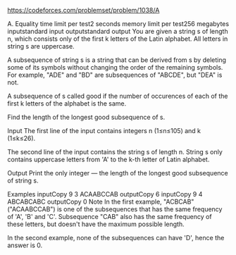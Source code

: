 https://codeforces.com/problemset/problem/1038/A

A. Equality
time limit per test2 seconds
memory limit per test256 megabytes
inputstandard input
outputstandard output
You are given a string s of length n, which consists only of the first k letters of the Latin alphabet. All letters in string s are uppercase.

A subsequence of string s is a string that can be derived from s by deleting some of its symbols without changing the order of the remaining symbols. For example, "ADE" and "BD" are subsequences of "ABCDE", but "DEA" is not.

A subsequence of s called good if the number of occurences of each of the first k letters of the alphabet is the same.

Find the length of the longest good subsequence of s.

Input
The first line of the input contains integers n (1≤n≤105) and k (1≤k≤26).

The second line of the input contains the string s of length n. String s only contains uppercase letters from 'A' to the k-th letter of Latin alphabet.

Output
Print the only integer — the length of the longest good subsequence of string s.

Examples
inputCopy
9 3
ACAABCCAB
outputCopy
6
inputCopy
9 4
ABCABCABC
outputCopy
0
Note
In the first example, "ACBCAB" ("ACAABCCAB") is one of the subsequences that has the same frequency of 'A', 'B' and 'C'. Subsequence "CAB" also has the same frequency of these letters, but doesn't have the maximum possible length.

In the second example, none of the subsequences can have 'D', hence the answer is 0.



```python

```
```python

```
```python

```
```python

```
```python

```
```python

```
```python

```
```python

```
```python

```
```python

```
```python

```
```python

```
```python

```
```python

```


